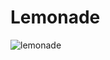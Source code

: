 Lemonade
========

![lemonade](https://raw.githubusercontent.com/darthjee/lemonade/master/lemonade.jpg)
